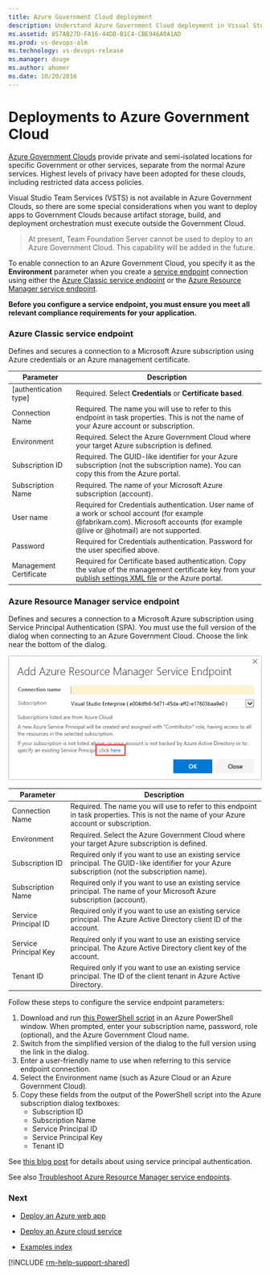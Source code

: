 ```yaml
---
title: Azure Government Cloud deployment
description: Understand Azure Government Cloud deployment in Visual Studio Team Services (VSTS) and Team Foundation Server (TFS)
ms.assetid: 857AB27D-FA16-44DB-B1C4-CBE946A0A1AD
ms.prod: vs-devops-alm
ms.technology: vs-devops-release
ms.manager: douge
ms.author: ahomer
ms.date: 10/20/2016
---
```


# Deployments to Azure Government Cloud

[Azure Government Clouds](https://azure.microsoft.com/en-us/overview/clouds/government/)
provide private and semi-isolated locations for specific Government or other services, separate from the normal
Azure services. Highest levels of privacy have been adopted for these clouds, including restricted data access policies.

Visual Studio Team Services (VSTS) is not available in Azure Government Clouds, so there are some special considerations when you
want to deploy apps to Government Clouds because artifact storage, build,
and deployment orchestration must execute outside the Government Cloud.

>At present, Team Foundation Server cannot be used to deploy to
an Azure Government Cloud. This capability will be added in the future.

To enable connection to an Azure Government Cloud, you specify
it as the **Environment** parameter when you create a [service endpoint](service-endpoints.md)
connection using either the [Azure Classic service endpoint](#gsep-azure-classic) or the
[Azure Resource Manager service endpoint](#gsep-azure-rm).

**Before you configure a service endpoint, you must ensure you meet all relevant compliance requirements for your application.**

<h3 id="gsep-azure-classic">Azure Classic service endpoint</h3>

Defines and secures a connection to a Microsoft Azure subscription
using Azure credentials or an Azure management certificate.

| Parameter | Description |
| --------- | ----------- |
| \[authentication type\] | Required. Select **Credentials** or **Certificate based**. |
| Connection Name | Required. The name you will use to refer to this endpoint in task properties. This is not the name of your Azure account or subscription. |
| Environment | Required. Select the Azure Government Cloud where your target Azure subscription is defined. |
| Subscription ID | Required. The GUID-like identifier for your Azure subscription (not the subscription name). You can copy this from the Azure portal. |
| Subscription Name | Required. The name of your Microsoft Azure subscription (account). |
| User name | Required for Credentials authentication. User name of a work or school account (for example @fabrikam.com). Microsoft accounts (for example @live or @hotmail) are not supported. |
| Password | Required for Credentials authentication. Password for the user specified above. |
| Management Certificate | Required for Certificate based authentication. Copy the value of the management certificate key from your [publish settings XML file](https://go.microsoft.com/fwlink/?LinkID=312990) or the Azure portal. |

<h3 id="gsep-azure-rm">Azure Resource Manager service endpoint</h3>

Defines and secures a connection to a Microsoft Azure subscription
using Service Principal Authentication (SPA). You must use the full
version of the dialog when connecting to an Azure Government Cloud.
Choose the link near the bottom of the dialog.

![Opening the full version of the service endpoint dialog](_img/rm-endpoint-link.png)

| Parameter | Description |
| --------- | ----------- |
| Connection Name | Required. The name you will use to refer to this endpoint in task properties. This is not the name of your Azure account or subscription. |
| Environment | Required. Select the Azure Government Cloud where your target Azure subscription is defined. |
| Subscription ID | Required only if you want to use an existing service principal. The GUID-like identifier for your Azure subscription (not the subscription name). |
| Subscription Name | Required only if you want to use an existing service principal. The name of your Microsoft Azure subscription (account). |
| Service Principal ID | Required only if you want to use an existing service principal. The Azure Active Directory client ID of the account. |
| Service Principal Key | Required only if you want to use an existing service principal. The Azure Active Directory client key of the account. |
| Tenant ID | Required only if you want to use an existing service principal. The ID of the client tenant in Azure Active Directory. |
<p />

Follow these steps to configure the service endpoint parameters:

1. Download and run [this PowerShell script](https://github.com/Microsoft/vsts-rm-documentation/blob/master/Azure/SPNCreation.ps1) in an Azure PowerShell window.
   When prompted, enter your subscription name, password, role (optional), and the Azure Government Cloud name.
1. Switch from the simplified version of the dialog to the full version using the link in the dialog.
1. Enter a user-friendly name to use when referring to this service endpoint connection.
1. Select the Environment name (such as Azure Cloud or an Azure Government Cloud).
1. Copy these fields from the output of the PowerShell script into the Azure subscription dialog textboxes:
   - Subscription ID
   - Subscription Name
   - Service Principal ID
   - Service Principal Key
   - Tenant ID<p/>

See
[this blog post](http://blogs.msdn.com/b/visualstudioalm/archive/2015/10/04/automating-azure-resource-group-deployment-using-a-service-principal-in-visual-studio-online-build-release-management.aspx)
for details about using service principal authentication.

See also [Troubleshoot Azure Resource Manager service endpoints](../../actions/azure-rm-endpoint.md).

### Next

* [Deploy an Azure web app](../../apps/cd/deploy-webdeploy-webapps.md)

* [Deploy an Azure cloud service](../../apps/cd/deploy-cloudservice-cloudservice.md)

* [Examples index](../../apps/index.md)

[!INCLUDE [rm-help-support-shared](../../_shared/rm-help-support-shared.md)]
